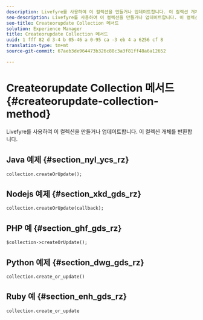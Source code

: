 ```yaml
---
description: Livefyre를 사용하여 이 컬렉션을 만들거나 업데이트합니다. 이 컬렉션 개체를 반환합니다.
seo-description: Livefyre를 사용하여 이 컬렉션을 만들거나 업데이트합니다. 이 컬렉션 개체를 반환합니다.
seo-title: Createorupdate Collection 메서드
solution: Experience Manager
title: Createorupdate Collection 메서드
uuid: 1 fff 82 d 3-4 b 05-46 a 0-95 ca -3 eb 4 a 6256 cf 8
translation-type: tm+mt
source-git-commit: 67aeb3de964473b326c88c3a3f81ff48a6a12652

---
```



# Createorupdate Collection 메서드{#createorupdate-collection-method}

Livefyre를 사용하여 이 컬렉션을 만들거나 업데이트합니다. 이 컬렉션 개체를 반환합니다.

## Java 예제 {#section_nyl_ycs_rz}

```
collection.createOrUpdate(); 
```

## Nodejs 예제 {#section_xkd_gds_rz}

```
collection.createOrUpdate(callback); 
```

## PHP 예 {#section_ghf_gds_rz}

```
$collection->createOrUpdate();
```

## Python 예제 {#section_dwg_gds_rz}

```
collection.create_or_update() 
```

## Ruby 예 {#section_enh_gds_rz}

```
collection.create_or_update 
```

